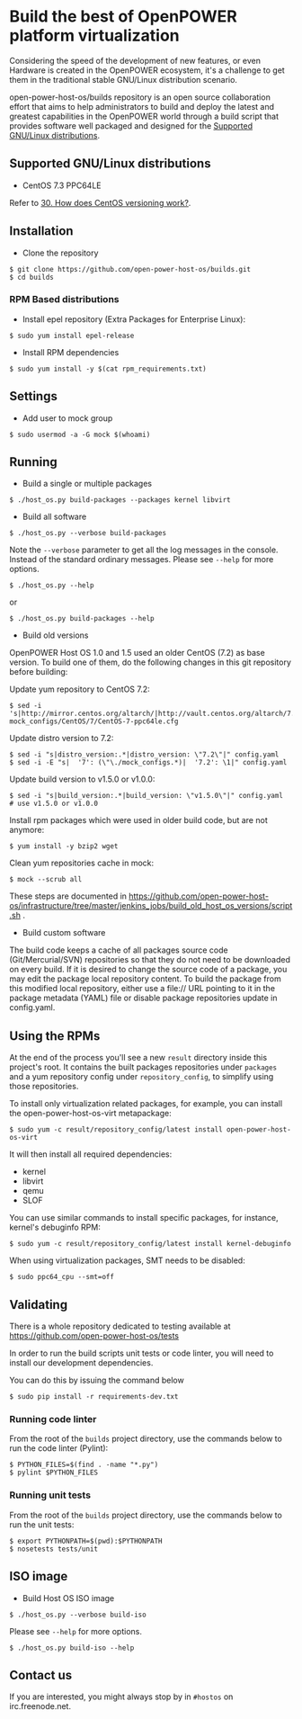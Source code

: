 # Build the best of OpenPOWER platform virtualization

Considering the speed of the development of new features, or even
Hardware is created in the OpenPOWER ecosystem, it's a challenge to
get them in the traditional stable GNU/Linux distribution scenario.

open-power-host-os/builds repository is an open source collaboration
effort that aims to help administrators to build and deploy the latest
and greatest capabilities in the OpenPOWER world through a build
script that provides software well packaged and designed for the
[Supported GNU/Linux distributions](#supported-gnulinux-distributions).

## Supported GNU/Linux distributions

* CentOS 7.3 PPC64LE


Refer to [30. How does CentOS versioning work?](https://wiki.centos.org/FAQ/General#head-dcca41e9a3d5ac4c6d900a991990fd11930867d6).

## Installation

* Clone the repository

```
$ git clone https://github.com/open-power-host-os/builds.git
$ cd builds
```

### RPM Based distributions

* Install epel repository (Extra Packages for Enterprise Linux):

```
$ sudo yum install epel-release
```

* Install RPM dependencies

```
$ sudo yum install -y $(cat rpm_requirements.txt)
```

## Settings

* Add user to mock group

```
$ sudo usermod -a -G mock $(whoami)
```

## Running

* Build a single or multiple packages

```
$ ./host_os.py build-packages --packages kernel libvirt
```

* Build all software

```
$ ./host_os.py --verbose build-packages
```

Note the `--verbose` parameter to get all the log messages in the
console. Instead of the standard ordinary messages. Please see
`--help` for more options.

```
$ ./host_os.py --help
```

or

```
$ ./host_os.py build-packages --help
```

* Build old versions

OpenPOWER Host OS 1.0 and 1.5 used an older CentOS (7.2) as base version.
To build one of them, do the following changes in this git repository
before building:

Update yum repository to CentOS 7.2:

```
$ sed -i 's|http://mirror.centos.org/altarch/|http://vault.centos.org/altarch/7.2.1511/|' mock_configs/CentOS/7/CentOS-7-ppc64le.cfg
```

Update distro version to 7.2:

```
$ sed -i "s|distro_version:.*|distro_version: \"7.2\"|" config.yaml
$ sed -i -E "s|  '7': (\"\./mock_configs.*)|  '7.2': \1|" config.yaml
```

Update build version to v1.5.0 or v1.0.0:

```
$ sed -i "s|build_version:.*|build_version: \"v1.5.0\"|" config.yaml  # use v1.5.0 or v1.0.0
```

Install rpm packages which were used in older build code, but are not anymore:

```
$ yum install -y bzip2 wget
```

Clean yum repositories cache in mock:

```
$ mock --scrub all
```

These steps are documented in
https://github.com/open-power-host-os/infrastructure/tree/master/jenkins_jobs/build_old_host_os_versions/script.sh .

* Build custom software

The build code keeps a cache of all packages source code (Git/Mercurial/SVN)
repositories so that they do not need to be downloaded on every build. If it is
desired to change the source code of a package, you may edit the package local
repository content. To build the package from this modified local repository,
either use a file:// URL pointing to it in the package metadata (YAML)
file or disable package repositories update in config.yaml.


## Using the RPMs

At the end of the process you'll see a new ``result`` directory inside
this project's root. It contains the built packages repositories under
``packages`` and a yum repository config under ``repository_config``, to
simplify using those repositories.

To install only virtualization related packages, for example, you can
install the open-power-host-os-virt metapackage:

```
$ sudo yum -c result/repository_config/latest install open-power-host-os-virt
```

It will then install all required dependencies:

 - kernel
 - libvirt
 - qemu
 - SLOF

You can use similar commands to install specific packages, for instance,
kernel's debuginfo RPM:

```
$ sudo yum -c result/repository_config/latest install kernel-debuginfo
```

When using virtualization packages, SMT needs to be disabled:

```
$ sudo ppc64_cpu --smt=off
```

## Validating

There is a whole repository dedicated to testing available at
https://github.com/open-power-host-os/tests

In order to run the build scripts unit tests or code linter, you will need to
install our development dependencies.

You can do this by issuing the command below

```
$ sudo pip install -r requirements-dev.txt
```

### Running code linter

From the root of the `builds` project directory, use the commands below to run
the code linter (Pylint):

```
$ PYTHON_FILES=$(find . -name "*.py")
$ pylint $PYTHON_FILES
```

### Running unit tests

From the root of the `builds` project directory, use the commands below to run
the unit tests:

```
$ export PYTHONPATH=$(pwd):$PYTHONPATH
$ nosetests tests/unit
```

## ISO image

* Build Host OS ISO image

```
$ ./host_os.py --verbose build-iso
```

Please see `--help` for more options.

```
$ ./host_os.py build-iso --help
```

## Contact us

If you are interested, you might always stop by in `#hostos` on irc.freenode.net.
